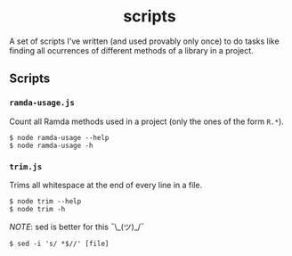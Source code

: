 <h1 align="center">scripts</h1>

A set of scripts I've written (and used provably only once) to do tasks like
finding all ocurrences of different methods of a library in a project.

## Scripts

### `ramda-usage.js`

Count all Ramda methods used in a project (only the ones of the form `R.*`).

```
$ node ramda-usage --help
$ node ramda-usage -h
```

### `trim.js`

Trims all whitespace at the end of every line in a file.

```
$ node trim --help
$ node trim -h
```

_NOTE_: sed is better for this ¯\\\_(ツ)\_/¯

```
$ sed -i 's/ *$//' [file]
```
